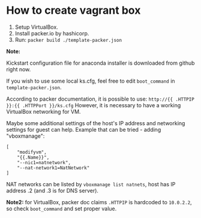 # How to create vagrant box

1. Setup VirtualBox.
2. Install packer.io by hashicorp.
3. Run: `packer build ./template-packer.json`

**Note:**

Kickstart configuration file for anaconda installer is downloaded from github right now.

If you wish to use some local ks.cfg, feel free to edit `boot_command` in `template-packer.json`.

According to packer documentation, it is possible to use:
`http://{{ .HTTPIP }}:{{ .HTTPPort }}/ks.cfg`
However, it is necessary to have a working VirtualBox networking for VM.

Maybe some additional settings of the host's IP address and networking settings for guest can help.
Example that can be tried - adding "vboxmanage":

```
[
    "modifyvm",
    "{{.Name}}",
    "--nic1=natnetwork",
    "--nat-network1=NatNetwork"
]
```

NAT networks can be listed by `vboxmanage list natnets`, host has IP address .2 (and .3 is for DNS server).

**Note2:** for VirtualBox, packer doc claims `.HTTPIP` is hardcoded to
`10.0.2.2`, so check `boot_command` and set proper value.

